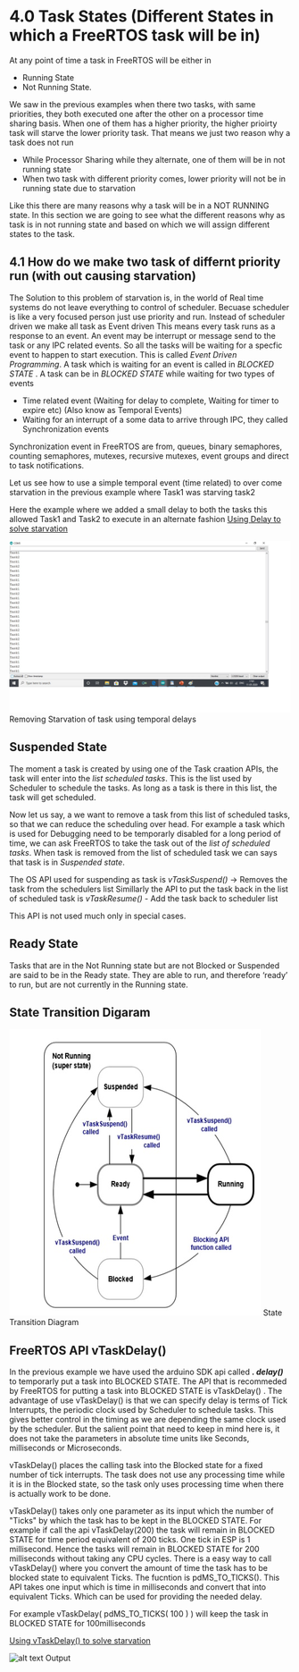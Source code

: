 # 4.0 Task States (Different States in which a FreeRTOS task will be in)

At any point of time a task in FreeRTOS will be either in 

* Running State
* Not Running State.

We saw in the previous examples when there two tasks, with same priorities, they both executed one after the other on a processor time sharing basis. When one of them has a higher priority, the higher prioirty task will starve the lower priority task. 
That means we just two reason why a task does not run

* While Processor Sharing while they alternate, one of them will be in not running state
* When two task with different priority comes, lower priority will not be in running state due to starvation

Like this there are many reasons why a task will be in a NOT RUNNING state. In this section we are going to see what the different reasons why as task is in not running state and based on which we will assign different states to the task.

## 4.1 How do we make two task of differnt priority run (with out causing starvation)
The Solution to this problem of starvation is, in the world of Real time systems do not leave everything to control of scheduler. Becuase scheduler is like a very focused person just use priority and run.  Instead of scheduler driven we make all task as Event driven This means every task runs as a response to an event. An event may be interrupt or message send to the task or any IPC related events. So all the tasks will be waiting for a specfic event to happen to start execution. This is called *Event Driven Programming*. A task which is waiting for an event is called in *BLOCKED STATE* . A task can be in *BLOCKED STATE* while waiting for two types of events

* Time related event (Waiting for delay to complete, Waiting for timer to expire etc) (Also know as Temporal Events)
* Waiting for an interrupt of a some data to arrive through IPC, they called Synchronization events

Synchronization event in FreeRTOS are from, queues, binary semaphores, counting semaphores, mutexes, recursive mutexes, event groups and direct to task notifications.

Let us see how to use a simple temporal event (time related) to over come starvation in the previous example where Task1 was starving task2

Here the example where we added a small delay to both the tasks this allowed Task1 and Task2 to execute in an alternate fashion
[Using Delay to solve starvation ](https://github.com/girishsukukumar/FreeRTOSexamples/blob/master/TaskManagement/TaskStates/TwoTaskDifferentPriorityTemporal.ino)

![alt text](https://github.com/girishsukukumar/FreeRTOSexamples/blob/master/TaskManagement/TaskStates/ouput.jpg "Logo Title Text 1") Removing Starvation of task using temporal delays

## Suspended State
The moment a task is created by using one of the Task craation APIs, the task will enter into the *list scheduled tasks*. This is the list  used by Scheduler to schedule the tasks. As long as a task is there in this list, the task will get scheduled. 

Now let us say, a we want to remove  a task from this list of scheduled tasks, so that we can reduce the scheduling over head. For example a task which is used for Debugging need to be temporarly disabled for a long period of time, we can ask FreeRTOS to take the task out of the *list of scheduled tasks*. When task is removed from the list of scheduled task we can says that task is in *Suspended state*.

The OS API used for suspending as task is *vTaskSuspend()* -> Removes the task from the schedulers list
Simillarly the API to put the task back in the list of scheduled task is *vTaskResume()* - Add the task back to scheduler list

This API is not used much only in special cases.

## Ready State
Tasks that are in the Not Running state but are not Blocked or Suspended are said to be in the Ready state.  They are able to run, and therefore ‘ready’ to run, but are not currently in the Running state. 

## State Transition Digaram

![alt text](https://github.com/girishsukukumar/FreeRTOSexamples/blob/master/TaskManagement/TaskStates/state_Transition_digram.jpg "Logo Title Text 1")  State Transition Diagram

##  FreeRTOS API vTaskDelay() 
In the previous example we have used the arduino SDK api called ***. delay()*** to temporarly put a task into BLOCKED STATE. The API that is recommeded by FreeRTOS for putting a task into BLOCKED STATE is  vTaskDelay() . The advantage of use  vTaskDelay()  is that we can specify delay is terms of Tick Interrupts, the periodic clock used by Scheduler to schedule tasks. This gives better control in the timing as we are depending the same clock used by the scheduler. But the salient point that need to keep in mind here is, it does not take the parameters in absolute time units like Seconds, milliseconds or Microseconds.

vTaskDelay() places the calling task into the Blocked state for a fixed number of tick interrupts.  The task does not use any processing time while it is in the Blocked state, so the task only uses processing time when there is actually work to be done. 

vTaskDelay() takes only one parameter as its input which the number of "Ticks" by which the task has to be kept in the BLOCKED STATE.
For example if call the api vTaskDelay(200) the task will remain in BLOCKED STATE for time period equivalent of 200 ticks. One tick in ESP is  1 millisecond. Hence the tasks will remain in BLOCKED STATE for 200 milliseconds without taking any CPU cycles. There is a easy way to call vTaskDelay() where you convert the amount of time the task has to be blocked state to equivalent Ticks. The fucntion is 
pdMS_TO_TICKS(). This API takes one input which is time in milliseconds and convert that into equivalent Ticks. Which can be used for providing the needed delay.

For example 
vTaskDelay( pdMS_TO_TICKS( 100 ) )  will keep the task in BLOCKED STATE for 100milliseconds

[Using vTaskDelay() to solve starvation ](https://github.com/girishsukukumar/FreeRTOSexamples/blob/master/TaskManagement/TaskStates/TwoTaskvTaskDelay.ino)

![alt text](https://github.com/girishsukukumar/FreeRTOSexamples/blob/master/TaskManagement/TaskStates/output2.jpg "Logo Title Text 1")  Output




